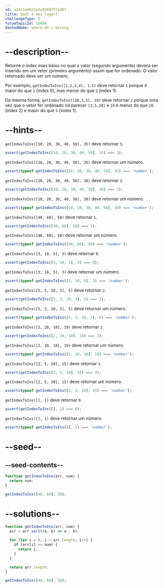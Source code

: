 ```yaml
---
id: a24c1a4622e3c05097f71d67
title: Qual é meu lugar?
challengeType: 5
forumTopicId: 16094
dashedName: where-do-i-belong
---
```


# --description--

Retorne o index mais baixo no qual o valor (segundo argumento) deverá ser inserido em um vetor (primeiro argumento) assim que for ordenado. O valor retornado deve ser um número.

Por exemplo, `getIndexToIns([1,2,3,4], 1.5)` deve retornar `1` porque é maior do que `1` (index 0), mas menor do que `2` (index 1).

Da mesma forma, `getIndexToIns([20,3,5], 19)` deve retornar `2` porque uma vez que o vetor for ordenado irá parecer `[3,5,20]` e `19` é menor do que `20` (index 2) e maior do que `5` (index 1).

# --hints--

`getIndexToIns([10, 20, 30, 40, 50], 35)` deve retornar `3`.

```js
assert(getIndexToIns([10, 20, 30, 40, 50], 35) === 3);
```

`getIndexToIns([10, 20, 30, 40, 50], 35)` deve retornar um número.

```js
assert(typeof getIndexToIns([10, 20, 30, 40, 50], 35) === 'number');
```

`getIndexToIns([10, 20, 30, 40, 50], 30)` deve retornar `2`.

```js
assert(getIndexToIns([10, 20, 30, 40, 50], 30) === 2);
```

`getIndexToIns([10, 20, 30, 40, 50], 30)` deve retornar um número.

```js
assert(typeof getIndexToIns([10, 20, 30, 40, 50], 30) === 'number');
```

`getIndexToIns([40, 60], 50)` deve retornar `1`.

```js
assert(getIndexToIns([40, 60], 50) === 1);
```

`getIndexToIns([40, 60], 50)` deve retornar um número.

```js
assert(typeof getIndexToIns([40, 60], 50) === 'number');
```

`getIndexToIns([3, 10, 5], 3)` deve retornar `0`.

```js
assert(getIndexToIns([3, 10, 5], 3) === 0);
```

`getIndexToIns([3, 10, 5], 3)` deve retornar um número.

```js
assert(typeof getIndexToIns([3, 10, 5], 3) === 'number');
```

`getIndexToIns([5, 3, 20, 3], 5)` deve retornar `2`.

```js
assert(getIndexToIns([5, 3, 20, 3], 5) === 2);
```

`getIndexToIns([5, 3, 20, 3], 5)` deve retornar um número. 

```js
assert(typeof getIndexToIns([5, 3, 20, 3], 5) === 'number');
```

`getIndexToIns([2, 20, 10], 19)` deve retornar `2`.

```js
assert(getIndexToIns([2, 20, 10], 19) === 2);
```

`getIndexToIns([2, 20, 10], 19)` deve retornar um número. 

```js
assert(typeof getIndexToIns([2, 20, 10], 19) === 'number');
```

`getIndexToIns([2, 5, 10], 15)` deve retornar `3`.

```js
assert(getIndexToIns([2, 5, 10], 15) === 3);
```

`getIndexToIns([2, 5, 10], 15)` deve retornar um número. 

```js
assert(typeof getIndexToIns([2, 5, 10], 15) === 'number');
```

`getIndexToIns([], 1)` deve retornar `0`.

```js
assert(getIndexToIns([], 1) === 0);
```

`getIndexToIns([], 1)` deve retornar um número. 

```js
assert(typeof getIndexToIns([], 1) === 'number');
```

# --seed--

## --seed-contents--

```js
function getIndexToIns(arr, num) {
  return num;
}

getIndexToIns([40, 60], 50);
```

# --solutions--

```js
function getIndexToIns(arr, num) {
  arr = arr.sort((a, b) => a - b);

  for (let i = 0; i < arr.length; i++) {
    if (arr[i] >= num) {
      return i;
    }
  }

  return arr.length;
}

getIndexToIns([40, 60], 50);
```
